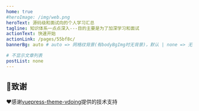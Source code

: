 ```yaml
---
home: true
#heroImage: /img/web.png
heroText: 源码级和面试向的个人学习汇总
tagline: 知识体系一点点深入---目的主要是为了加深学习和面试
actionText: 快速开始
actionLink: /pages/55bf8c/
bannerBg: auto # auto => 网格纹背景(有bodyBgImg时无背景)，默认 | none => 无 | '大图地址' | background: 自定义背景样式       提示：如发现文本颜色不适应你的背景时可以到palette.styl修改$bannerTextColor变量

# 不显示文章列表
postList: none
---
```


## 🎁致谢

❤️感谢[vuepress-theme-vdoing](https://github.com/xugaoyi/vuepress-theme-vdoing)提供的技术支持
